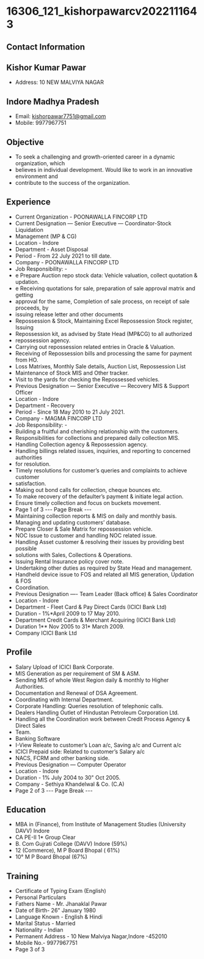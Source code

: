 # 16306_121_kishorpawarcv2022111643

## Contact Information



## Kishor Kumar Pawar

* Address: 10 NEW MALVIYA NAGAR


## Indore Madhya Pradesh

* Email: kishorpawar7751@gmail.com
* Mobile: 9977967751


## Objective

* To seek a challenging and growth-oriented career in a dynamic organization, which
* believes in individual development. Would like to work in an innovative environment and
* contribute to the success of the organization.


## Experience

* Current Organization - POONAWALLA FINCORP LTD
* Current Designation — Senior Executive — Coordinator-Stock Liquidation
* Management (MP & CG)
* Location - Indore
* Department - Asset Disposal
* Period - From 22 July 2021 to till date.
* Company - POONAWALLA FINCORP LTD
* Job Responsibility: -
* e Prepare Auction repo stock data: Vehicle valuation, collect quotation & updation.
* e Receiving quotations for sale, preparation of sale approval matrix and getting
* approval for the same, Completion of sale process, on receipt of sale proceeds, by
* issuing release letter and other documents
* Repossession & Stock, Maintaining Excel Repossession Stock register, Issuing
* Repossession kit, as advised by State Head (MP&CG) to all authorized
* repossession agency.
* Carrying out repossession related entries in Oracle & Valuation.
* Receiving of Repossession bills and processing the same for payment from HO.
* Loss Matrixes, Monthly Sale details, Auction List, Repossession List
* Maintenance of Stock MIS and Other tracker.
* Visit to the yards for checking the Repossessed vehicles.
* Previous Designation — Senior Executive — Recovery MIS & Support Officer
* Location - Indore
* Department - Recovery
* Period - Since 18 May 2010 to 21 July 2021.
* Company - MAGMA FINCORP LTD
* Job Responsibility: -
* Building a fruitful and cherishing relationship with the customers.
* Responsibilities for collections and prepared daily collection MIS.
* Handling Collection agency & Repossession agency.
* Handling billings related issues, inquiries, and reporting to concerned authorities
* for resolution.
* Timely resolutions for customer’s queries and complaints to achieve customer
* satisfaction.
* Making out bond calls for collection, cheque bounces etc.
* To make recovery of the defaulter’s payment & initiate legal action.
* Ensure timely collection and focus on buckets movement.
* Page 1 of 3
--- Page Break ---
* Maintaining collection reports & MIS on daily and monthly basis.
* Managing and updating customers’ database.
* Prepare Closer & Sale Matrix for repossession vehicle.
* NOC Issue to customer and handling NOC related issue.
* Handling Asset customer & resolving their issues by providing best possible
* solutions with Sales, Collections & Operations.
* Issuing Rental Insurance policy cover note.
* Undertaking other duties as required by State Head and management.
* Handheld device issue to FOS and related all MIS generation, Updation & FOS
* Coordination.
* Previous Designation —- Team Leader (Back office) & Sales Coordinator
* Location - Indore
* Department - Fleet Card & Pay Direct Cards (ICICI Bank Ltd)
* Duration - 1%*April 2009 to 17 May 2010.
* Department Credit Cards & Merchant Acquiring (ICICI Bank Ltd)
* Duration 1** Nov 2005 to 31* March 2009.
* Company ICICI Bank Ltd


## Profile

* Salary Upload of ICICI Bank Corporate.
* MIS Generation as per requirement of SM & ASM.
* Sending MIS of whole West Region daily & monthly to Higher Authorities.
* Documentation and Renewal of DSA Agreement.
* Coordinating with Internal Department.
* Corporate Handling: Queries resolution of telephonic calls.
* Dealers Handling Outlet of Hindustan Petroleum Corporation Ltd.
* Handling all the Coordination work between Credit Process Agency & Direct Sales
* Team.
* Banking Software
* I-View Releate to customer’s Loan a/c, Saving a/c and Current a/c
* ICICI Prepaid side: Related to customer’s Salary a/c
* NACS, FCRM and other banking side.
* Previous Designation — Computer Operator
* Location - Indore
* Duration - 1% July 2004 to 30" Oct 2005.
* Company - Sethiya Khandelwal & Co. (C.A)
* Page 2 of 3
--- Page Break ---


## Education

* MBA in (Finance), from Institute of Management Studies (University DAVV) Indore
* CA PE-II 1* Group Clear
* B. Com Gujrati College (DAVV) Indore (59%)
* 12 (Commerce), M P Board Bhopal ( 61%)
* 10° M P Board Bhopal (67%)


## Training

* Certificate of Typing Exam (English)
* Personal Particulars
* Fathers Name - Mr. Jhanaklal Pawar
* Date of Birth- 26" January 1980
* Language Known - English & Hindi
* Marital Status - Married
* Nationality - Indian
* Permanent Address - 10 New Malviya Nagar,Indore -452010
* Mobile No.- 9977967751
* Page 3 of 3

